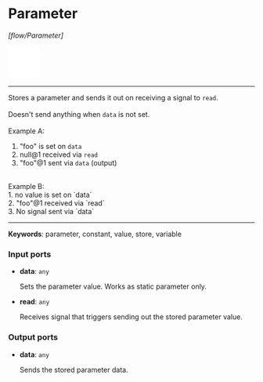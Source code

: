 # Parameter

_[flow/Parameter]_

![icon](</assets/icons/11e997ab-33d0-473a-aa56-1e2fe4d30d5c.png>)

---

Stores a parameter and sends it out on receiving a signal to `read`.<br>
<br>
Doesn't send anything when `data` is not set.<br>
<br>
Example A:<br>
1. "foo" is set on `data`<br>
2. null@1 received via `read`<br>
3. "foo"@1 sent via `data` (output)<br>
<br>
Example B:<br>
1. no value is set on `data`<br>
2. "foo"@1 received via `read`<br>
3. No signal sent via `data`<br>

---

__Keywords__: parameter, constant, value, store, variable

### Input ports

* __data__: ` any `

    Sets the parameter value. Works as static parameter only.<br>


* __read__: ` any `

    Receives signal that triggers sending out the stored parameter value.<br>

### Output ports

* __data__: ` any `

    Sends the stored parameter data.<br>

